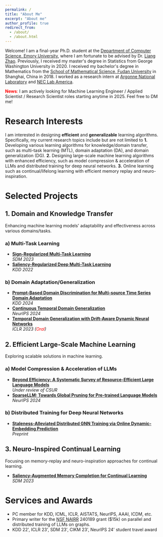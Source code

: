 ```yaml
---
permalink: /
title: "About Me"
excerpt: "About me"
author_profile: true
redirect_from: 
  - /about/
  - /about.html
---
```


Welcome! I am a final-year Ph.D. student at the [Department of Computer Science, Emory University](https://www.cs.emory.edu/home/), where I am fortunate to be advised by Dr. [Liang Zhao](https://cs.emory.edu/~lzhao41/). Previously, I received my master's degree in Statistics from George Washington University in 2020. I received my bachelor's degree in Mathematics from the [School of Mathematical Science, Fudan University](https://math.fudan.edu.cn/) in Shanghai, China in 2018. I worked as a research intern at [Argonne National Laboratory](https://www.anl.gov/) and  [NEC Lab America](https://www.nec-labs.com/).

<span style="color: red;">**News**:</span> I am actively looking for Machine Learning Engineer / Applied Scientist / Research Scientist roles starting anytime in 2025. Feel free to DM me!

Research Interests
======
I am interested in designing **efficient** and **generalizable** learning algorithms. Specifically, my current research topics include but are not limited to **1.** Developing various learning algorithms for knowledge/domain transfer, such as multi-task learning (MTL), domain adaptation (DA), and domain generalization (DG). **2.** Designing large-scale machine learning algorithms with enhanced efficiency, such as model compression & acceleration of LLMs and distributed training for deep neural networks. **3.** Online learning such as continual/lifelong learning with efficient memory replay and neuro-inspiration. 

Selected Projects
=====
## 1. Domain and Knowledge Transfer
Enhancing machine learning models' adaptability and effectiveness across various domains/tasks.
### a) Multi-Task Learning
- [**Sign-Regularized Multi-Task Learning**](https://epubs.siam.org/doi/pdf/10.1137/1.9781611977653.ch89)   
  _SDM 2023_  
- [**Saliency-Regularized Deep Multi-Task Learning**](https://dl.acm.org/doi/pdf/10.1145/3534678.3539442)  
  _KDD 2022_  

### b) Domain Adaptation/Generalization
- [**Prompt-Based Domain Discrimination for Multi-source Time Series Domain Adaptation**](https://arxiv.org/abs/2312.12276)   
  _KDD 2024_
- [**Continuous Temporal Domain Generalization**](https://arxiv.org/abs/2405.16075)   
  _NeurIPS 2024_  
- [**Temporal Domain Generalization with Drift-Aware Dynamic Neural Networks**](https://openreview.net/pdf?id=sWOsRj4nT1n)  
  _ICLR 2023 (<span style="color: red;">Oral</span>)_ 

## 2. Efficient Large-Scale Machine Learning
Exploring scalable solutions in machine learning.
### a) Model Compression & Acceleration of LLMs 
- [**Beyond Efficiency: A Systematic Survey of Resource-Efficient Large Language Models**](https://arxiv.org/abs/2401.00625)   
  _Under review of CSUR_
- [**SparseLLM: Towards Global Pruning for Pre-trained Language Models**](https://arxiv.org/pdf/2402.17946v3)   
  _NeurIPS 2024_ 

### b) Distributed Training for Deep Neural Networks
- [**Staleness-Alleviated Distributed GNN Training via Online Dynamic-Embedding Prediction**](https://arxiv.org/pdf/2308.13466)  
  _Preprint_

## 3. Neuro-Inspired Continual Learning
Focusing on memory-replay and neuro-inspiration approaches for continual learning.
- [**Saliency-Augmented Memory Completion for Continual Learning**](https://epubs.siam.org/doi/pdf/10.1137/1.9781611977653.ch28)  
  _SDM 2023_  


Services and Awards
======
* PC member for KDD, ICML, ICLR, AISTATS, NeurIPS, AAAI, ICDM, etc.
* Primary writer for the [NSF NAIRR](https://nairrpilot.org/) 240189 grant ($15k) on parallel and distributed training of LLMs on graphs.
* KDD 22', ICLR 23', SDM 23', CIKM 23', NeurIPS 24' student travel award



